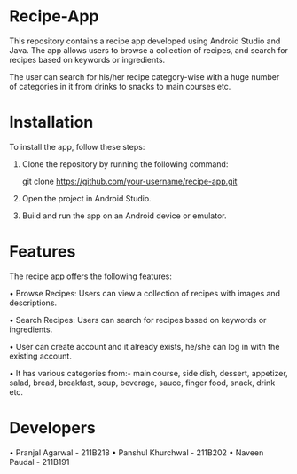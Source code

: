 # Recipe-App

This repository contains a recipe app developed using Android Studio and Java. The app allows users to browse a collection of recipes, and search for recipes based on keywords or ingredients.

The user can search for his/her recipe category-wise with a huge number of categories in it from drinks to snacks to main courses etc.


# Installation

To install the app, follow these steps:

1. Clone the repository by running the following command:

   git clone https://github.com/your-username/recipe-app.git 

2. Open the project in Android Studio.

3. Build and run the app on an Android device or emulator.


# Features

The recipe app offers the following features:

• Browse Recipes: Users can view a collection of recipes with images and descriptions.

• Search Recipes: Users can search for recipes based on keywords or ingredients.

• User can create account and it already exists, he/she can log in with the existing account.

• It has various categories from:- main course, side dish, dessert, appetizer, salad, bread, breakfast, soup, beverage, sauce, finger food, snack, drink etc.


# Developers

• Pranjal Agarwal - 211B218
• Panshul Khurchwal - 211B202
• Naveen Paudal - 211B191

